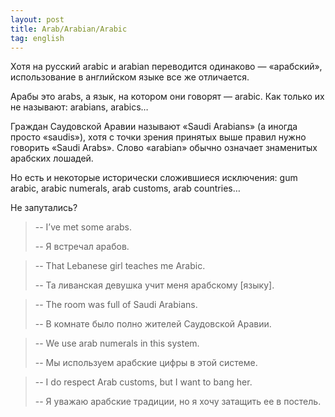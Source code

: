 ```yaml
---
layout: post
title: Arab/Arabian/Arabic
tag: english
---
```

Хотя на русский arabic и arabian переводится одинаково — «арабский», использование в английском языке все же отличается.

Арабы это arabs, а язык, на котором они говорят — arabic. Как только их не называют: arabians, arabics…

Граждан Саудовской Аравии называют «Saudi Arabians» (а иногда просто «saudis»), хотя с точки зрения принятых выше правил нужно говорить «Saudi Arabs». Слово «arabian» обычно означает знаменитых арабских лошадей.

Но есть и некоторые исторически сложившиеся исключения: gum arabic, arabic numerals, arab customs, arab countries…

Не запутались?

> -- I’ve met some arabs.
>
> -- Я встречал арабов.

> -- That Lebanese girl teaches me Arabic.
>
> -- Та ливанская девушка учит меня арабскому [языку].

> -- The room was full of Saudi Arabians.
>
> -- В комнате было полно жителей Саудовской Аравии.

> -- We use arab numerals in this system.
>
> -- Мы используем арабские цифры в этой системе.

> -- I do respect Arab customs, but I want to bang her.
>
> -- Я уважаю арабские традиции, но я хочу затащить ее в постель.
